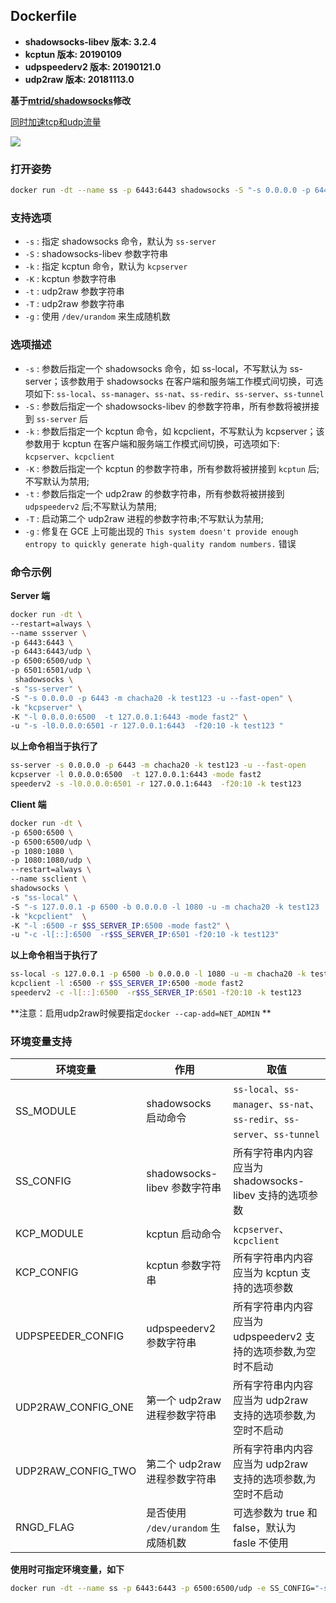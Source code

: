 ## Dockerfile
- **shadowsocks-libev 版本: 3.2.4**
- **kcptun 版本: 20190109**
- **udpspeederv2 版本: 20190121.0**
- **udp2raw 版本: 20181113.0**

**基于[mtrid/shadowsocks](https://github.com/mritd/dockerfile/tree/master/shadowsocks)修改**

[同时加速tcp和udp流量](https://github.com/wangyu-/UDPspeeder/wiki/UDPspeeder---kcptun-finalspeed---$$-%E5%90%8C%E6%97%B6%E5%8A%A0%E9%80%9Ftcp%E5%92%8Cudp%E6%B5%81%E9%87%8F)

![](https://github.com/wangyu-/UDPspeeder/raw/master/images/cn/speeder_kcptun.PNG)

### 打开姿势

``` sh
docker run -dt --name ss -p 6443:6443 shadowsocks -S "-s 0.0.0.0 -p 6443 -m chacha20 -k test123"
```

### 支持选项

- `-s` : 指定 shadowsocks 命令，默认为 `ss-server`
- `-S` : shadowsocks-libev 参数字符串
- `-k` : 指定 kcptun 命令，默认为 `kcpserver` 
- `-K` : kcptun 参数字符串
- `-t` : udp2raw 参数字符串
- `-T` : udp2raw 参数字符串
- `-g` : 使用 `/dev/urandom` 来生成随机数

### 选项描述

- `-s` : 参数后指定一个 shadowsocks 命令，如 ss-local，不写默认为 ss-server；该参数用于 shadowsocks 在客户端和服务端工作模式间切换，可选项如下: `ss-local`、`ss-manager`、`ss-nat`、`ss-redir`、`ss-server`、`ss-tunnel`
- `-S` : 参数后指定一个 shadowsocks-libev 的参数字符串，所有参数将被拼接到 `ss-server` 后
- `-k` : 参数后指定一个 kcptun 命令，如 kcpclient，不写默认为 kcpserver；该参数用于 kcptun 在客户端和服务端工作模式间切换，可选项如下: `kcpserver`、`kcpclient`
- `-K` : 参数后指定一个 kcptun 的参数字符串，所有参数将被拼接到 `kcptun` 后;不写默认为禁用;
- `-t` : 参数后指定一个 udp2raw 的参数字符串，所有参数将被拼接到 `udpspeederv2` 后;不写默认为禁用;
- `-T` : 启动第二个 udp2raw 进程的参数字符串;不写默认为禁用;
- `-g` : 修复在 GCE 上可能出现的 `This system doesn't provide enough entropy to quickly generate high-quality random numbers.` 错误





### 命令示例

**Server 端**

``` sh
docker run -dt \
--restart=always \
--name ssserver \
-p 6443:6443 \
-p 6443:6443/udp \
-p 6500:6500/udp \
-p 6501:6501/udp \
 shadowsocks \
-s "ss-server" \
-S "-s 0.0.0.0 -p 6443 -m chacha20 -k test123 -u --fast-open" \
-k "kcpserver" \
-K "-l 0.0.0.0:6500  -t 127.0.0.1:6443 -mode fast2" \
-u "-s -l0.0.0.0:6501 -r 127.0.0.1:6443  -f20:10 -k test123 "
```

**以上命令相当于执行了**

``` sh
ss-server -s 0.0.0.0 -p 6443 -m chacha20 -k test123 -u --fast-open
kcpserver -l 0.0.0.0:6500  -t 127.0.0.1:6443 -mode fast2
speederv2 -s -l0.0.0.0:6501 -r 127.0.0.1:6443  -f20:10 -k test123 
```

**Client 端**

``` sh
docker run -dt \
-p 6500:6500 \
-p 6500:6500/udp \
-p 1080:1080 \
-p 1080:1080/udp \
--restart=always \
--name ssclient \
shadowsocks \
-s "ss-local" \
-S "-s 127.0.0.1 -p 6500 -b 0.0.0.0 -l 1080 -u -m chacha20 -k test123  --fast-open" \
-k "kcpclient"  \
-K "-l :6500 -r $SS_SERVER_IP:6500 -mode fast2" \
-u "-c -l[::]:6500  -r$SS_SERVER_IP:6501 -f20:10 -k test123" 
```

**以上命令相当于执行了** 

``` sh
ss-local -s 127.0.0.1 -p 6500 -b 0.0.0.0 -l 1080 -u -m chacha20 -k test123  --fast-open
kcpclient -l :6500 -r $SS_SERVER_IP:6500 -mode fast2
speederv2 -c -l[::]:6500  -r$SS_SERVER_IP:6501 -f20:10 -k test123
```


**注意：启用udp2raw时候要指定`docker --cap-add=NET_ADMIN` **


### 环境变量支持


|环境变量|作用|取值|
|-------|---|---|
|SS_MODULE|shadowsocks 启动命令| `ss-local`、`ss-manager`、`ss-nat`、`ss-redir`、`ss-server`、`ss-tunnel`|
|SS_CONFIG|shadowsocks-libev 参数字符串|所有字符串内内容应当为 shadowsocks-libev 支持的选项参数|
|KCP_MODULE|kcptun 启动命令| `kcpserver`、`kcpclient`|
|KCP_CONFIG|kcptun 参数字符串|所有字符串内内容应当为 kcptun 支持的选项参数|
|UDPSPEEDER_CONFIG|udpspeederv2 参数字符串|所有字符串内内容应当为 udpspeederv2 支持的选项参数,为空时不启动
|UDP2RAW_CONFIG_ONE|第一个 udp2raw 进程参数字符串|所有字符串内内容应当为 udp2raw 支持的选项参数,为空时不启动
|UDP2RAW_CONFIG_TWO|第二个 udp2raw 进程参数字符串|所有字符串内内容应当为 udp2raw 支持的选项参数,为空时不启动
|RNGD_FLAG|是否使用 `/dev/urandom` 生成随机数|可选参数为 true 和 false，默认为 fasle 不使用|



**使用时可指定环境变量，如下**

``` sh
docker run -dt --name ss -p 6443:6443 -p 6500:6500/udp -e SS_CONFIG="-s 0.0.0.0 -p 6443 -m chacha20-ietf-poly1305 -k test123" -e KCP_MODULE="kcpserver" -e KCP_CONFIG="-t 127.0.0.1:6443 -l :6500 -mode fast2" shadowsocks
```
